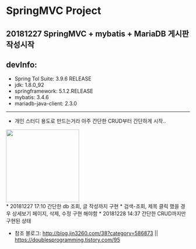 # SpringMVC Project
## 20181227 SpringMVC + mybatis + MariaDB 게시판 작성시작
## devInfo: 
* Spring Tol Suite: 3.9.6 RELEASE 
* jdk: 1.8.0_92
* springframework: 5.1.2.RELEASE
* mybatis: 3.4.6
* mariadb-java-client: 2.3.0
----------------------------------------------------------------------------------------------------------------------------
* 개인 스터디 용도로 만드는거라 아주 간단한 CRUD부터 간단하게 시작..
<div>
<img src="https://user-images.githubusercontent.com/44331989/50150424-4b9de380-0301-11e9-9e79-41e6595fe8ba.png" width="200"> </div>
* 20181227 17:10 간단한 db 조회, 글 작성까지 구현
* 검색-조회, 제목 클릭 했을 경우 상세보기 페이지, 삭제, 수정 구현 해야함
* 20181228 14:37 간단한 CRUD까지만 구현된 상태

* 참조 블로그: http://blog.jin3260.com/38?category=586873 || https://doublesprogramming.tistory.com/95<br/>

